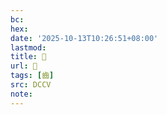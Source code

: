 ```yaml
---
bc:
hex:
date: '2025-10-13T10:26:51+08:00'
lastmod:
title: 􂣎
url: 􂣎
tags: [齒]
src: DCCV
note:
---
```

